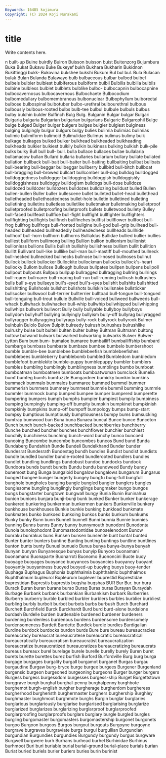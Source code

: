 ```yaml
---
Keywords: 16485 kojimura
Copyright: (C) 2024 Koji Murakami
---
```


# title

Write contents here.



n built-up Buine buirdly Buiron Buisson buisson
buist Buitenzorg Bujumbura Buka Bukat Bukavu Buke Bukeyef bukh Bukhara
Bukharin Bukidnon Bukittinggi bukk- Bukovina bukshee bukshi Bukum Bul bul
bul. Bula Bulacan bulak Bulan Bulanda Bulawayo bulb bulbaceous bulbar
bulbed bulbel bulbels bulbier bulbiest bulbiferous bulbiform bulbil Bulbilis bulbilla
bulbils bulbine bulbless bulblet bulblets bulblike bulbo- bulbocapnin bulbocapnine bulbocavernosus
bulbocavernous Bulbochaete Bulbocodium bulbomedullary bulbomembranous bulbonuclear Bulbophyllum bulborectal bulbose bulbospinal
bulbotuber bulbo-urethral bulbourethral bulbous bulbously bulbous-rooted bulbs bulb-tee bulbul bulbule
bulbuls bulbus bulby bulchin bulder Bulfinch Bulg Bulg. Bulganin Bulgar
bulgar Bulgari Bulgaria bulgaria Bulgarian bulgarian bulgarians Bulgaric Bulgarophil Bulge
bulge bulged Bulger bulger bulgers bulges bulgier bulgiest bulginess bulging
bulgingly bulgur bulgurs bulgy bulies bulimia bulimiac bulimias bulimic bulimiform
bulimoid Bulimulidae Bulimus bulimus bulimy bulk bulkage bulkages bulked bulker
bulkhead bulkheaded bulkheading bulkheads bulkier bulkiest bulkily bulkin bulkiness bulking
bulkish bulk-pile bulks bulky Bull bull bull- bull. bulla bullace
bullaces bullae bullalaria bullamacow bullan Bullard bullaria bullaries bullarium bullary
bullate bullated bullation bullback bull-bait bull-baiter bull-baiting bullbaiting bullbat bullbats
bull-bearing bull-beggar bullbeggar bullberry bullbird bull-bitch bullboat bull-bragging bull-browed bullcart
bullcomber bull-dog bulldog bulldogged bulldoggedness bulldogger bulldogging bulldoggish bulldoggishly bulldoggishness
bulldoggy bulldogism bulldogs bull-dose bulldoze bulldozed bulldozer bulldozers bulldozes bulldozing
bulldust bulled Bullen bullen-bullen Buller buller bullescene bullet bulleted bullet-head
bullethead bulletheaded bulletheadedness bullet-hole bulletin bulletined bulleting bulletining bulletins bulletless
bulletlike bulletmaker bulletmaking bulletproof bulletproofed bulletproofing bulletproofs bullets bulletwood bullety
Bulley bull-faced bullfeast bullfice bull-fight bullfight bullfighter bullfighters bullfighting bullfights
bullfinch bullfinches bullfist bullflower bullfoot bull-frog bullfrog bullfrogs bull-fronted bullgine
bull-god bull-grip bullhead bull-headed bullheaded bullheadedly bullheadedness bullheads bullhide bullhoof
bull-horn bullhorn bullhorns Bullialdus Bullidae bullied bullier bullies bulliest bulliform
bullimong bulling Bullion bullion bullionism bullionist bullionless bullions Bullis bullish
bullishly bullishness bullism bullit bullition Bullitt Bullivant bull-like bulllike bull-man
bull-mastiff bull-mouthed bullneck bull-necked bullnecked bullnecks bullnose bull-nosed bullnoses bullnut
Bullock bullock bullocker Bullockite bullockman bullocks bullock's-heart bullocky Bullom bullose
Bullough bullous bullpates bullpen bullpens bullpoll bullpout bullpouts Bullpup bullpup
bullragged bullragging bullring bullrings bull-roarer bullroarer bull-roaring bull-run bull-running bullrush
bullrushes bulls bull's-eye bullseye bull's-eyed bull's-eyes bullshit bullshits bullshitted bullshitting
Bullshoals bullshot bullshots bullskin bullsnake bullsticker bullsucker bullswool bull-terrier bullterrier
bulltoad bull-tongue bull-tongued bull-tonguing bull-trout bullule Bullville bull-voiced bullweed bullweeds
bull-whack bullwhack bullwhacker bull-whip bullwhip bullwhipped bullwhipping bullwhips bullwork bullwort
Bully bully bullyable bullyboy bullyboys bullydom bullyhuff bullying bullyingly bullyism
bully-off bullyrag bullyragged bullyragger bullyragging bullyrags bully-rock bullyrock bullyrook Bulmer
bulnbuln Bulolo Bulow Bulpitt bulreedy bulrush bulrushes bulrushlike bulrushy bulse
bult bultell bulten bulter bultey Bultman Bultmann bultong bultow bulwand
bulwark bulwarked bulwarking bulwarks Bulwer Bulwer-Lytton Bum bum bum- bumaloe
bumaree bumbailiff bumbailiffship bumbard bumbarge bumbass bumbaste bumbaze bumbee bumbelo
bumbershoot bumble bumble-bee bumblebee bumblebeefish bumblebeefishes bumblebees bumbleberry bumblebomb bumbled
Bumbledom bumbledom bumblefoot bumblekite bumble-puppy bumblepuppy bumbler bumblers bumbles bumbling
bumblingly bumblingness bumblings bumbo bumboat bumboatman bumboatmen bumboats bumboatwoman bumclock
Bumelia bumf bumfeg bumfs bumfuzzle Bumgardner bumicky bumkin bumkins bummack
bummalo bummalos bummaree bummed bummel bummer bummerish bummers bummery bummest
bummie bummil bumming bummle bummler bummock bump bumped bumpee bumper
bumpered bumperette bumpering bumpers bumph bumphs bumpier bumpiest bumpily bumpiness
bumping bumpingly bumping-off bumpity bumpkin bumpkinet bumpkinish bumpkinly bumpkins bump-off
bumpoff bumpology bumps bump-start bumpsy bumptious bumptiously bumptiousness bumpy bums
bumsucking bumtrap bumwood bun Buna buna Bunaea buncal Bunce bunce
Bunceton Bunch bunch bunch-backed bunchbacked bunchberries bunchberry Bunche bunched buncher
bunches bunchflower bunchier bunchiest bunchily bunchiness bunching bunch-word bunchy bunco
buncoed buncoing Buncombe buncombe buncombes buncos Bund bund Bunda Bundaberg
Bundahish Bunde Bundeli Bundelkhand Bunder bunder Bundesrat Bundesrath Bundestag bundh
bundies Bundist bundist bundists bundle bundled bundler bundle-rooted bundlerooted bundlers
bundles bundlet bundling bundlings bundobust bundoc bundocks bundook Bundoora bunds
bundt bundts Bundu bundu bundweed Bundy bundy bunemost bung Bunga
bungaloid bungalow bungalows bungarum Bungarus bunged bungee bunger bungerly bungey
bungfu bung-full bungfull bunghole bungholes bunging bungle bungled bungler bunglers
bungles bunglesome bungling bunglingly bunglings bungmaker bungo bungos bungs bungstarter
bungtown bungwall bungy Bunia Bunin Buninahua bunion bunions bunjara bunji-bunji
bunk bunked Bunker bunker bunkerage bunkered bunkering bunkerman bunkermen bunkers
Bunkerville bunkery bunkhouse bunkhouses Bunkie bunkie bunking bunkload bunkmate bunkmates
bunko bunkoed bunkoing bunkos bunks bunkum bunkums Bunky bunky Bunn
bunn Bunnell bunnell Bunni bunnia Bunnie bunnies bunning Bunns bunns
Bunny bunny bunnymouth bunodont Bunodonta Bunola bunolophodont Bunomastodontidae bunoselenodont Bunow
bunraku bunrakus buns Bunsen bunsen bunsenite bunt buntal bunted Bunter
bunter bunters buntine Bunting bunting buntings buntline buntlines bunton bunts
bunty Bunuel bunuelo Bunus bunya bunya-bunya bunyah Bunyan bunyan Bunyanesque
bunyas bunyip Bunyoro buonamani buonamano Buonaparte Buonarroti Buonomo Buononcini Buote
buoy buoyage buoyages buoyance buoyances buoyancies buoyancy buoyant buoyantly buoyantness
buoyed buoyed-up buoying buoys buoy-tender Buphaga Buphagus Buphonia buphthalmia buphthalmic
buphthalmos Buphthalmum bupleurol Bupleurum buplever buprestid Buprestidae buprestidan Buprestis buprestis
buqsha buqshas BUR Bur Bur. bur bura Burack Buran buran
burans burao Buraq Buras buras Burayan Buraydah Burbage Burbank burbank
burbankian Burbankism burbark Burberries Burberry burberry burble burbled burbler burblers
burbles burblier burbliest burbling burbly burbolt burbot burbots burbs burbush
Burch Burchard Burchett Burchfield Burck Burckhardt Burd burd burd-alone burdalone
burdash Burdelle burden burdenable burdened burdener burdeners burdening burdenless burdenous
burdens burdensome burdensomely burdensomeness Burdett Burdette Burdick burdie burdies Burdigalian
Burdine burdock burdocks burdon burds Bure bure bureau bureaucracies bureaucracy
bureaucrat bureaucratese bureaucratic bureaucratical bureaucratically bureaucratism bureaucratist bureaucratization bureaucratize bureaucratized
bureaucratizes bureaucratizing bureaucrats bureaus bureaux burel burelage burele burelle burelly
burely Buren buret burets burette burettes burez burfish Burford Burfordville
Burg burg burga burgage burgages burgality burgall burgamot burganet Burgas
burgau burgaudine Burgaw burg-bryce burge burgee burgees Burgener Burgenland burgensic
burgeon burgeoned burgeoning burgeons Burger burger burgers Burgess burgess burgessdom
burgesses burgess-ship Burget Burgettstown burggrave burgh burghal burghal-penny burghalpenny burghbote
burghemot burgh-english burgher burgherage burgherdom burgheress burgherhood burgheristh burghermaster burghers
burghership Burghley burghmaster burghmoot burghmote burghs Burgin burglar burglaries burglarious
burglariously burglarise burglarised burglarising burglarize burglarized burglarizes burglarizing burglarproof burglarproofed
burglarproofing burglarproofs burglars burglary burgle burgled burgles burgling burgomaster burgomasters
burgomastership burgonet burgonets burgoo Burgoon burgoos Burgos burgout burgouts Burgoyne
burgoyne burgrave burgraves burgraviate burgs burgul burgullian Burgundian burgundian Burgundies
burgundies Burgundy burgundy burgus burgware Burgwell burgwere burh Burhans burhead
burhel Burhinidae Burhinus burhmoot Buri buri buriable burial burial-ground burial-place
burials burian Buriat buried buriels burier buriers buries burin burinist
